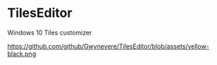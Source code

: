 # TilesEditor
Windows 10 Tiles customizer

https://github.com/github/Gwynevere/TilesEditor/blob/assets/yellow-black.png 